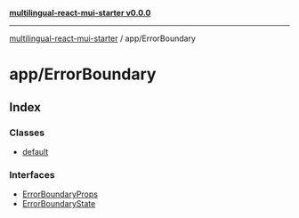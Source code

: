 [**multilingual-react-mui-starter v0.0.0**](../../README.md)

---

[multilingual-react-mui-starter](../../modules.md) / app/ErrorBoundary

# app/ErrorBoundary

## Index

### Classes

- [default](classes/default.md)

### Interfaces

- [ErrorBoundaryProps](interfaces/ErrorBoundaryProps.md)
- [ErrorBoundaryState](interfaces/ErrorBoundaryState.md)

